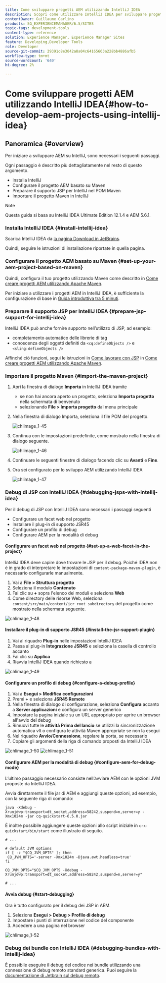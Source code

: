 ```yaml
---
title: Come sviluppare progetti AEM utilizzando IntelliJ IDEA
description: Scopri come utilizzare IntelliJ IDEA per sviluppare progetti Adobe Experience Manager.
contentOwner: Guillaume Carlino
products: SG_EXPERIENCEMANAGER/6.5/SITES
topic-tags: development-tools
content-type: reference
solution: Experience Manager, Experience Manager Sites
feature: Developing,Developer Tools
role: Developer
source-git-commit: 29391c8e3042a8a04c64165663a228bb4886afb5
workflow-type: tm+mt
source-wordcount: '640'
ht-degree: 2%

---
```


# Come sviluppare progetti AEM utilizzando IntelliJ IDEA{#how-to-develop-aem-projects-using-intellij-idea}

## Panoramica {#overview}

Per iniziare a sviluppare AEM su IntelliJ, sono necessari i seguenti passaggi.

Ogni passaggio è descritto più dettagliatamente nel resto di questo argomento.

* Installa IntelliJ
* Configurare il progetto AEM basato su Maven
* Preparare il supporto JSP per IntelliJ nel POM Maven
* Importare il progetto Maven in IntelliJ

>[!NOTE]
>
>Questa guida si basa su IntelliJ IDEA Ultimate Edition 12.1.4 e AEM 5.6.1.

### Installa IntelliJ IDEA {#install-intellij-idea}

Scarica IntelliJ IDEA da [la pagina Download in JetBrains](https://www.jetbrains.com/idea/download/).

Quindi, seguire le istruzioni di installazione riportate in quella pagina.

### Configurare il progetto AEM basato su Maven {#set-up-your-aem-project-based-on-maven}

Quindi, configura il tuo progetto utilizzando Maven come descritto in [Come creare progetti AEM utilizzando Apache Maven](/help/sites-developing/ht-projects-maven.md).

Per iniziare a utilizzare i progetti AEM in IntelliJ IDEA, è sufficiente la configurazione di base in [Guida introduttiva tra 5 minuti](https://maven.apache.org/guides/getting-started/maven-in-five-minutes.html).

### Preparare il supporto JSP per IntelliJ IDEA {#prepare-jsp-support-for-intellij-idea}

IntelliJ IDEA può anche fornire supporto nell’utilizzo di JSP, ad esempio:

* completamento automatico delle librerie di tag
* conoscenza degli oggetti definiti da `<cq:defineObjects />` e `<sling:defineObjects />`

Affinché ciò funzioni, segui le istruzioni in [Come lavorare con JSP](/help/sites-developing/ht-projects-maven.md#how-to-work-with-jsps) in [Come creare progetti AEM utilizzando Apache Maven](/help/sites-developing/ht-projects-maven.md).

### Importare il progetto Maven {#import-the-maven-project}

1. Apri la finestra di dialogo **Importa** in IntelliJ IDEA tramite

   * se non hai ancora aperto un progetto, seleziona **Importa progetto** nella schermata di benvenuto
   * selezionando **File > Importa progetto** dal menu principale

1. Nella finestra di dialogo Importa, seleziona il file POM del progetto.

   ![chlimage_1-45](assets/chlimage_1-45a.png)

1. Continua con le impostazioni predefinite, come mostrato nella finestra di dialogo seguente.

   ![chlimage_1-46](assets/chlimage_1-46a.png)

1. Continuare le seguenti finestre di dialogo facendo clic su **Avanti** e **Fine**.
1. Ora sei configurato per lo sviluppo AEM utilizzando IntelliJ IDEA

   ![chlimage_1-47](assets/chlimage_1-47a.png)

### Debug di JSP con IntelliJ IDEA {#debugging-jsps-with-intellij-idea}

Per il debug di JSP con IntelliJ IDEA sono necessari i passaggi seguenti

* Configurare un facet web nel progetto
* Installare il plug-in di supporto JSR45
* Configurare un profilo di debug
* Configurare AEM per la modalità di debug

#### Configurare un facet web nel progetto {#set-up-a-web-facet-in-the-project}

IntelliJ IDEA deve capire dove trovare le JSP per il debug. Poiché IDEA non è in grado di interpretare le impostazioni di `content-package-maven-plugin`, è necessario configurarle manualmente.

1. Vai a **File > Struttura progetto**
1. Seleziona il modulo **Contenuto**
1. Fai clic su **+** sopra l&#39;elenco dei moduli e seleziona **Web**
1. Come directory delle risorse Web, seleziona `content/src/main/content/jcr_root subdirectory` del progetto come mostrato nella schermata seguente.

![chlimage_1-48](assets/chlimage_1-48a.png)

#### Installare il plug-in di supporto JSR45 {#install-the-jsr-support-plugin}

1. Vai al riquadro **Plug-in** nelle impostazioni IntelliJ IDEA
1. Passa al plug-in **Integrazione JSR45** e seleziona la casella di controllo accanto
1. Fai clic su **Applica**
1. Riavvia IntelliJ IDEA quando richiesto a

![chlimage_1-49](assets/chlimage_1-49a.png)

#### Configurare un profilo di debug {#configure-a-debug-profile}

1. Vai a **Esegui > Modifica configurazioni**
1. Premi **+** e seleziona **JSR45 Remote**
1. Nella finestra di dialogo di configurazione, seleziona **Configura** accanto a **Server applicazioni** e configura un server generico
1. Impostare la pagina iniziale su un URL appropriato per aprire un browser all&#39;avvio del debug
1. Rimuovi tutte le **attività Prima del lancio** se utilizzi la sincronizzazione automatica vlt o configura le attività Maven appropriate se non la esegui
1. Nel riquadro **Avvio/Connessione**, regolare la porta, se necessario
1. Copiare gli argomenti della riga di comando proposti da IntelliJ IDEA

![chlimage_1-50](assets/chlimage_1-50a.png) ![chlimage_1-51](assets/chlimage_1-51a.png)

#### Configurare AEM per la modalità di debug {#configure-aem-for-debug-mode}

L’ultimo passaggio necessario consiste nell’avviare AEM con le opzioni JVM proposte da IntelliJ IDEA.

Avvia direttamente il file jar di AEM e aggiungi queste opzioni, ad esempio, con la seguente riga di comando:

`java -Xdebug -Xrunjdwp:transport=dt_socket,address=58242,suspend=n,server=y -Xmx1024m -jar cq-quickstart-6.5.0.jar`

È inoltre possibile aggiungere queste opzioni allo script iniziale in `crx-quickstart/bin/start` come illustrato di seguito.

```shell
# ...

# default JVM options
if [ -z "$CQ_JVM_OPTS" ]; then
 CQ_JVM_OPTS='-server -Xmx1024m -Djava.awt.headless=true'
fi

CQ_JVM_OPTS="$CQ_JVM_OPTS -Xdebug -Xrunjdwp:transport=dt_socket,address=58242,suspend=n,server=y"

# ...
```

#### Avvia debug {#start-debugging}

Ora è tutto configurato per il debug dei JSP in AEM.

1. Seleziona **Esegui > Debug > Profilo di debug**
1. Impostare i punti di interruzione nel codice del componente
1. Accedere a una pagina nel browser

![chlimage_1-52](assets/chlimage_1-52a.png)

### Debug dei bundle con IntelliJ IDEA {#debugging-bundles-with-intellij-idea}

È possibile eseguire il debug del codice nei bundle utilizzando una connessione di debug remoto standard generica. Puoi seguire la [documentazione di Jetbrain sul debug remoto](https://www.jetbrains.com/help/idea/remote-debugging-with-product.html#remote-interpreter).
